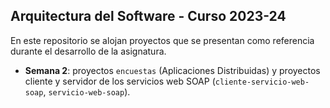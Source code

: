## Arquitectura del Software - Curso 2023-24

En este repositorio se alojan proyectos que se presentan como referencia durante el desarrollo de la asignatura.

- **Semana 2**: proyectos `encuestas` (Aplicaciones Distribuidas) y proyectos cliente y servidor de los servicios web SOAP (`cliente-servicio-web-soap`, `servicio-web-soap`).

